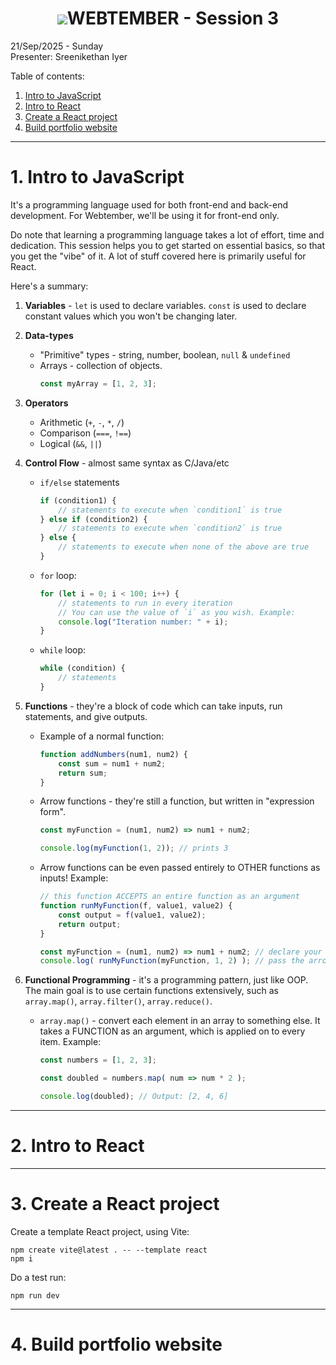 <b><h1 align="center"><img src="media/logo.svg">WEBTEMBER - Session 3</h1></b>

21/Sep/2025 - Sunday<br>
Presenter: Sreenikethan Iyer
<!-- TODO: Add GDrive recording link -->

Table of contents:
1. [Intro to JavaScript](#1-intro-to-javascript)
2. [Intro to React](#2-intro-to-react)
3. [Create a React project](#3-create-a-react-project)
4. [Build portfolio website](#4-build-portfolio-website)



---



# **1. Intro to JavaScript**
It's a programming language used for both front-end and back-end development. For Webtember, we'll be using it for front-end only.

Do note that learning a programming language takes a lot of effort, time and dedication. This session helps you to get started on essential basics, so that you get the "vibe" of it. A lot of stuff covered here is primarily useful for React.

Here's a summary:

1. **Variables** - `let` is used to declare variables. `const` is used to declare constant values which you won't be changing later.

2. **Data-types**
    - "Primitive" types - string, number, boolean, `null` & `undefined`
    - Arrays - collection of objects.
        ```js
        const myArray = [1, 2, 3];
        ```

3. **Operators**
    - Arithmetic (`+`, `-`, `*`, `/`)
    - Comparison (`===`, `!==`)
    - Logical (`&&`, `||`)

4. **Control Flow** - almost same syntax as C/Java/etc
    - `if/else` statements
        ```js
        if (condition1) {
            // statements to execute when `condition1` is true
        } else if (condition2) {
            // statements to execute when `condition2` is true
        } else {
            // statements to execute when none of the above are true
        }
        ```
    - `for` loop:
        ```js
        for (let i = 0; i < 100; i++) {
            // statements to run in every iteration
            // You can use the value of `i` as you wish. Example:
            console.log("Iteration number: " + i);
        }
        ```
    - `while` loop:
        ```js
        while (condition) {
            // statements
        }
        ```

5. **Functions** - they're a block of code which can take inputs, run statements, and give outputs.
    - Example of a normal function:
        ```js
        function addNumbers(num1, num2) {
            const sum = num1 + num2;
            return sum;
        }
        ```
    - Arrow functions - they're still a function, but written in "expression form".
        ```js
        const myFunction = (num1, num2) => num1 + num2;

        console.log(myFunction(1, 2)); // prints 3
        ```
    - Arrow functions can be even passed entirely to OTHER functions as inputs! Example:
        ```js
        // this function ACCEPTS an entire function as an argument
        function runMyFunction(f, value1, value2) {
            const output = f(value1, value2);
            return output;
        }

        const myFunction = (num1, num2) => num1 + num2; // declare your arrow function here, and store it in a constant
        console.log( runMyFunction(myFunction, 1, 2) ); // pass the arrow function itself to another function! Output :3
        ```

6. **Functional Programming** - it's a programming pattern, just like OOP. The main goal is to use certain functions extensively, such as `array.map()`, `array.filter()`, `array.reduce()`.

    - `array.map()` - convert each element in an array to something else. It takes a FUNCTION as an argument, which is applied on to every item. Example:
        ```js
        const numbers = [1, 2, 3];

        const doubled = numbers.map( num => num * 2 );

        console.log(doubled); // Output: [2, 4, 6]
        ```



---



# **2. Intro to React**
<!-- introduce React -->
<!-- introduce Vite -->



---



# **3. Create a React project**
Create a template React project, using Vite:
```shell
npm create vite@latest . -- --template react
npm i
```

Do a test run:
```shell
npm run dev
```



---



# **4. Build portfolio website**


